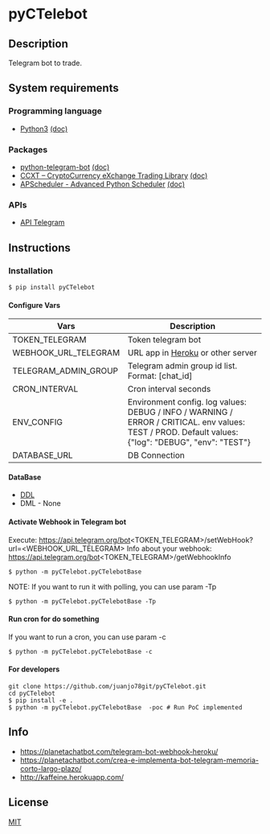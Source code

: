 # pyCTelebot


## Description

Telegram bot to trade.


## System requirements

### Programming language
* [Python3](https://www.python.org/) [(doc)](https://docs.python.org/)

### Packages
* [python-telegram-bot](https://github.com/python-telegram-bot/python-telegram-bot) [(doc)](https://python-telegram-bot.readthedocs.io/en/stable/)
* [CCXT – CryptoCurrency eXchange Trading Library](https://github.com/ccxt/ccxt) [(doc)](https://docs.ccxt.com/en/latest/manual.html)
* [APScheduler - Advanced Python Scheduler](https://github.com/agronholm/apscheduler) [(doc)](https://apscheduler.readthedocs.io/en/3.x/)
### APIs
* [API Telegram](https://core.telegram.org/bots/api)

## Instructions
### Installation

```shell
$ pip install pyCTelebot
```
#### Configure Vars

| Vars                 | Description                                                                                                                                         |
|----------------------|-----------------------------------------------------------------------------------------------------------------------------------------------------|
| TOKEN_TELEGRAM       | Token telegram bot                                                                                                                                  |
| WEBHOOK_URL_TELEGRAM | URL app in [Heroku](https://www.heroku.com/) or other server                                                                                        |
| TELEGRAM_ADMIN_GROUP | Telegram admin group id list. Format: \[chat_id]                                                                                                    |
| CRON_INTERVAL        | Cron interval seconds                                                                                                                               |
| ENV_CONFIG           | Environment config. log values: DEBUG / INFO / WARNING / ERROR / CRITICAL. env values: TEST / PROD. Default values: {"log": "DEBUG", "env": "TEST"} |
| DATABASE_URL         | DB Connection                                                                                                                                       |


#### DataBase
- [DDL](initial_ddl.sql)
- DML - None

#### Activate Webhook in Telegram bot
Execute: https://api.telegram.org/bot<TOKEN_TELEGRAM>/setWebHook?url=<WEBHOOK_URL_TELEGRAM>
Info about your webhook: https://api.telegram.org/bot<TOKEN_TELEGRAM>/getWebhookInfo
```shell
$ python -m pyCTelebot.pyCTelebotBase
```
NOTE: If you want to run it with polling, you can use param -Tp
```shell
$ python -m pyCTelebot.pyCTelebotBase -Tp
```

#### Run cron for do something
If you want to run a cron, you can use param -c
```shell
$ python -m pyCTelebot.pyCTelebotBase -c
```

#### For developers
```shell
git clone https://github.com/juanjo78git/pyCTelebot.git
cd pyCTelebot
$ pip install -e . 
$ python -m pyCTelebot.pyCTelebotBase  -poc # Run PoC implemented
```

## Info

- https://planetachatbot.com/telegram-bot-webhook-heroku/
- https://planetachatbot.com/crea-e-implementa-bot-telegram-memoria-corto-largo-plazo/
- http://kaffeine.herokuapp.com/

## License

[MIT](LICENSE)
